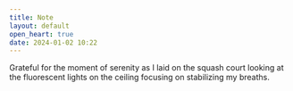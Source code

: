 ```yaml
---
title: Note
layout: default
open_heart: true
date: 2024-01-02 10:22
---
```


Grateful for the moment of serenity as I laid on the squash court looking at the fluorescent lights on the ceiling focusing on stabilizing my breaths.
